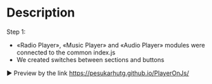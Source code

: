 # Description

Step 1:
* «Radio Player», «Music Player» and «Audio Player» modules were connected to the common index.js
* We created switches between sections and buttons

► Preview by the link https://pesukarhutg.github.io/PlayerOnJs/
